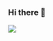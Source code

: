 ### Hi there 👋

<a href="https://opgc.me/#/users/yoonhok524" target="_blank"><img src="https://api.opgc.me/githubs/users/yoonhok524/tag/?theme=basic" /></a>

<!--
**yoonhok524/yoonhok524** is a ✨ _special_ ✨ repository because its `README.md` (this file) appears on your GitHub profile.

Here are some ideas to get you started:

- 🔭 I’m currently working on ...
- 🌱 I’m currently learning ...
- 👯 I’m looking to collaborate on ...
- 🤔 I’m looking for help with ...
- 💬 Ask me about ...
- 📫 How to reach me: ...
- 😄 Pronouns: ...
- ⚡ Fun fact: ...
-->
